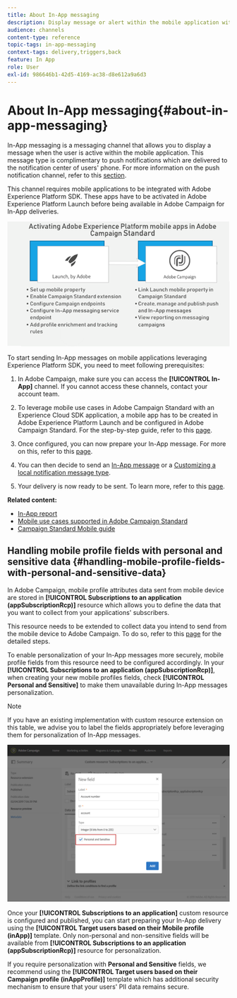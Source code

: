```yaml
---
title: About In-App messaging
description: Display message or alert within the mobile application with In-App messaging.
audience: channels
content-type: reference
topic-tags: in-app-messaging
context-tags: delivery,triggers,back
feature: In App
role: User
exl-id: 986646b1-42d5-4169-ac38-d8e612a9a6d3
---
```

# About In-App messaging{#about-in-app-messaging}

In-App messaging is a messaging channel that allows you to display a message when the user is active within the mobile application. This message type is complimentary to push notifications which are delivered to the notification center of users' phone. For more information on the push notification channel, refer to this [section](../../channels/using/about-push-notifications.md).

This channel requires mobile applications to be integrated with Adobe Experience Platform SDK. These apps have to be activated in Adobe Experience Platform Launch before being available in Adobe Campaign for In-App deliveries.

![](assets/launch_campaign.png)

To start sending In-App messages on mobile applications leveraging Experience Platform SDK, you need to meet following prerequisites:

1. In Adobe Campaign, make sure you can access the **[!UICONTROL In-App]** channel. If you cannot access these channels, contact your account team.

1. To leverage mobile use cases in Adobe Campaign Standard with an Experience Cloud SDK application, a mobile app has to be created in Adobe Experience Platform Launch and be configured in Adobe Campaign Standard. For the step-by-step guide, refer to this [page](../../administration/using/configuring-a-mobile-application.md).

1. Once configured, you can now prepare your In-App message. For more on this, refer to this [page](../../channels/using/preparing-and-sending-an-in-app-message.md#preparing-your-in-app-message).

1. You can then decide to send an [In-App message](../../channels/using/customizing-an-in-app-message.md) or a [Customizing a local notification message type](../../channels/using/customizing-an-in-app-message.md#customizing-a-local-notification-message-type).

1. Your delivery is now ready to be sent. To learn more, refer to this [page](../../channels/using/preparing-and-sending-an-in-app-message.md#sending-your-in-app-message).

**Related content:**

* [In-App report](../../reporting/using/in-app-report.md)
* [Mobile use cases supported in Adobe Campaign Standard](../../administration/using/configuring-rules-launch.md)
* [Campaign Standard Mobile guide](../../channels/using/get-started-communication-channels.md)

## Handling mobile profile fields with personal and sensitive data {#handling-mobile-profile-fields-with-personal-and-sensitive-data}

In Adobe Campaign, mobile profile attributes data sent from mobile device are stored in **[!UICONTROL Subscriptions to an application (appSubscriptionRcp)]** resource which allows you to define the data that you want to collect from your applications' subscribers.

This resource needs to be extended to collect data you intend to send from the mobile device to Adobe Campaign. To do so, refer to this [page](../../developing/using/extending-the-subscriptions-to-an-application-resource.md) for the detailed steps.

To enable personalization of your In-App messages more securely, mobile profile fields from this resource need to be configured accordingly. In your **[!UICONTROL Subscriptions to an application (appSubscriptionRcp)]**, when creating your new mobile profiles fields, check **[!UICONTROL Personal and Sensitive]** to make them unavailable during In-App messages personalization.

>[!NOTE]
>
>If you have an existing implementation with custom resource extension on this table, we advise you to label the fields appropriately before leveraging them for personalization of In-App messages.

![](assets/in_app_personal_data_2.png)

Once your **[!UICONTROL Subscriptions to an application]** custom resource is configured and published, you can start preparing your In-App delivery using the **[!UICONTROL Target users based on their Mobile profile (inApp)]** template. Only non-personal and non-sensitive fields will be available from **[!UICONTROL Subscriptions to an application (appSubscriptionRcp)]** resource for personalization.

If you require personalization with **Personal and Sensitive** fields, we recommend using the **[!UICONTROL Target users based on their Campaign profile (inAppProfile)]** template which has additional security mechanism to ensure that your users' PII data remains secure.

